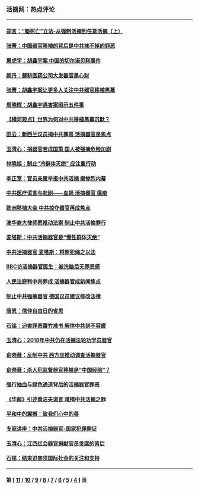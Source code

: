 ### 活摘网：热点评论
---
#### [郑言：“脑死亡”立法-从强制活摘到任意活摘（上）](../../pages/nf5879/n14077933.md?09240430) 
#### [张菁：中国器官移植的背后是中共抹不掉的罪恶](../../pages/nf5879/n13974977.md?09240430) 
#### [惠虎宇：胡鑫宇案 中国的切尔诺贝利事件](../../pages/nf5879/n13942916.md?09240430) 
#### [颜丹：健耕医药公司大发器官黑心财](../../pages/nf5879/n13940134.md?09240430) 
#### [张菁：胡鑫宇案让更多人关注中共器官移植黑幕](../../pages/nf5879/n13929073.md?09240430) 
#### [周晓辉：胡鑫宇遇害案昭示五件事](../../pages/nf5879/n13921870.md?09240430) 
#### [【横河观点】世界为何对中共移植黑幕沉默？](../../pages/nf5879/n13244249.md?09240430) 
#### [田云：新西兰议员揭中共罪恶 活摘器官是焦点](../../pages/nf5879/n13070629.md?09240430) 
#### [玉清心：捐器官若成国策 国人被强摘危险加剧](../../pages/nf5879/n12802713.md?09240430) 
#### [林晓旭：制止“冷群体灭绝” 应注重行动](../../pages/nf5879/n12779736.md?09240430) 
#### [李正宽：官员亲属举报中共活摘 揭惨烈内幕](../../pages/nf5879/n12684490.md?09240430) 
#### [中共医疗谎言与悲剧——血祸 活摘器官 瘟疫](../../pages/nf5879/n12372103.md?09240430) 
#### [欧洲移植大会 中共掠夺器官再成焦点](../../pages/nf5879/n11538883.md?09240430) 
#### [澳华裔大律师愿推动法案 制止中共活摘罪行](../../pages/nf5879/n11377039.md?09240430) 
#### [麦塔斯：中共活摘器官是“慢性群体灭绝”](../../pages/nf5879/n11350529.md?09240430) 
#### [中共活摘器官 麦塔斯：将罪犯绳之以法](../../pages/nf5879/n11347973.md?09240430) 
#### [BBC访活摘器官医生：被洗脑后无罪恶感](../../pages/nf5879/n11335935.md?09240430) 
#### [人民法庭判中共罪成 活摘器官成新闻焦点](../../pages/nf5879/n11331578.md?09240430) 
#### [制止中共强摘器官 德国议员建议修改法律](../../pages/nf5879/n11249451.md?09240430) 
#### [唐恩：信仰自由日的省思](../../pages/nf5879/n11003525.md?09240430) 
#### [石铭：迫害罪恶罄竹难书  解体中共刻不容缓](../../pages/nf5879/n10942855.md?09240430) 
#### [玉清心：2018年中共仍在活摘法轮功学员器官](../../pages/nf5879/n10914646.md?09240430) 
#### [俞晓薇：反制中共 西方应推动调查活摘器官](../../pages/nf5879/n10794671.md?09240430) 
#### [俞晓薇：杀人犯监督器官移植是“中国经验”？](../../pages/nf5879/n10466427.md?09240430) 
#### [强行抽血与绿色通道背后的活摘器官罪恶](../../pages/nf5879/n10004708.md?09240430) 
#### [《华邮》引述黄洁夫谎言 难掩中共活摘之罪](../../pages/nf5879/n9642309.md?09240430) 
#### [平和中的震撼：致我们心中的善](../../pages/nf5879/n9021123.md?09240430) 
#### [专家讲座：中共活摘器官-国家犯罪罪证](../../pages/nf5879/n8828153.md?09240430) 
#### [玉清心：江西红会器官捐献官员贪腐的背后](../../pages/nf5879/n8522122.md?09240430) 
#### [石铭：结束迫害须国际社会的关注和支持](../../pages/nf5879/n8443497.md?09240430) 

---
#### 第 [ [11](./11.md?09240430) / [10](./10.md?09240430) / [9](./9.md?09240430) / [8](./8.md?09240430) / [7](./7.md?09240430) / [6](./6.md?09240430) / [5](./5.md?09240430) / [4](./4.md?09240430) ] 页

